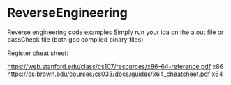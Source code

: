 # ReverseEngineering
Reverse engineering code examples
Simply run your ida on the a.out file or passCheck file (both gcc complied binary files)

Register cheat sheet:

https://web.stanford.edu/class/cs107/resources/x86-64-reference.pdf x86
https://cs.brown.edu/courses/cs033/docs/guides/x64_cheatsheet.pdf x64
